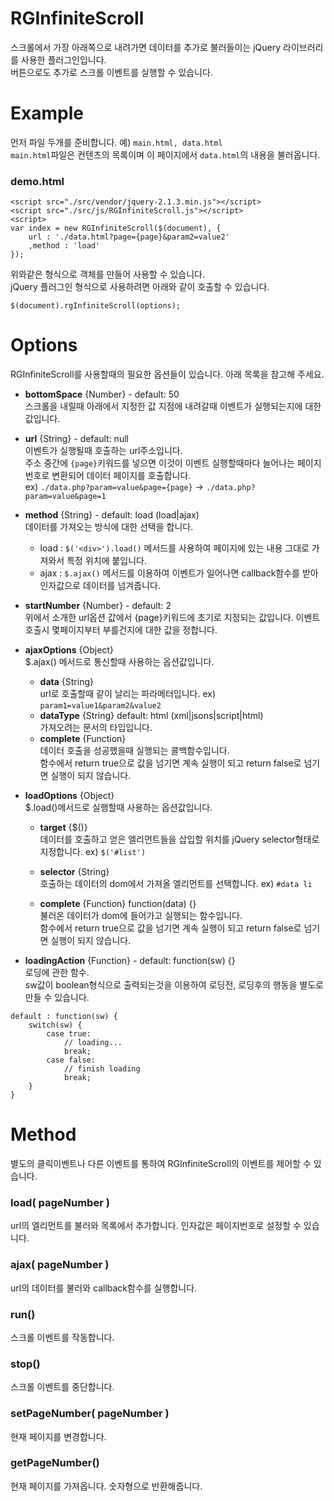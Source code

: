 # RGInfiniteScroll

스크롤에서 가장 아래쪽으로 내려가면 데이터를 추가로 불러들이는 jQuery 라이브러리를 사용한 플러그인입니다.  
버튼으로도 추가로 스크롤 이벤트를 실행할 수 있습니다.  


# Example

먼저 파일 두개를 준비합니다. 예) `main.html, data.html`  
`main.html`파일은 컨텐츠의 목록이며 이 페이지에서 `data.html`의 내용을 불러옵니다.

### demo.html
```
<script src="./src/vendor/jquery-2.1.3.min.js"></script>
<script src="./src/js/RGInfiniteScroll.js"></script>
<script>
var index = new RGInfiniteScroll($(document), {
	url : './data.html?page={page}&param2=value2'
	,method : 'load'
});
```

위와같은 형식으로 객체를 만들어 사용할 수 있습니다.  
jQuery 플러그인 형식으로 사용하려면 아래와 같이 호출할 수 있습니다.

```
$(document).rgInfiniteScroll(options);
```


# Options
RGInfiniteScroll를 사용할때의 필요한 옵션들이 있습니다. 아래 목록을 참고해 주세요.

* __bottomSpace__ {Number} - default: 50  
스크롤을 내릴때 아래에서 지정한 값 지점에 내려갈때 이벤트가 실행되는지에 대한 값입니다.  

* __url__ {String} - default: null  
이벤트가 실행될때 호출하는 url주소입니다.  
주소 중간에 `{page}`키워드를 넣으면 이것이 이벤트 실행할때마다 늘어나는 페이지번호로 변환되어 데이터 페이지를 호출합니다.  
ex) `./data.php?param=value&page={page}` -> `./data.php?param=value&page=1`

* __method__ {String} - default: load (load|ajax)  
데이터를 가져오는 방식에 대한 선택을 합니다.

   * load : `$('<div>').load()` 메서드를 사용하여 페이지에 있는 내용 그대로 가져와서 특정 위치에 붙입니다.
   * ajax : `$.ajax()` 메서드를 이용하여 이벤트가 일어나면 callback함수를 받아 인자값으로 데이터를 넘겨줍니다.


* __startNumber__ {Number} - default: 2  
위에서 소개한 url옵션 값에서 {page}키워드에 초기로 지정되는 값입니다. 이벤트 호출시 몇페이지부터 부를건지에 대한 값을 정합니다.

* __ajaxOptions__ {Object}  
$.ajax() 메서드로 통신할때 사용하는 옵션값입니다.

	* __data__ {String}  
	url로 호출할때 같이 날리는 파라메터입니다. ex) `param1=value1&param2&value2`
	* __dataType__ {String} default: html (xml|jsons|script|html)  
	가져오려는 문서의 타입입니다.
	* __complete__ {Function}  
	데이터 호출을 성공했을때 실행되는 콜백함수입니다.  
	함수에서 return true으로 값을 넘기면 계속 실행이 되고 return false로 넘기면 실행이 되지 않습니다.


* __loadOptions__ {Object}  
$.load()메서드로 실행할때 사용하는 옵션값입니다.

	* __target__ {$()}  
	데이터를 호출하고 얻은 엘리먼트들을 삽입할 위치를 jQuery selector형태로 지정합니다. ex) `$('#list')`
	* __selector__ {String}  
	호출하는 데이터의 dom에서 가져올 엘리먼트를 선택합니다. ex) `#data li`

	* __complete__ {Function} function(data) {}  
	불러온 데이터가 dom에 들어가고 실행되는 함수입니다.  
	함수에서 return true으로 값을 넘기면 계속 실행이 되고 return false로 넘기면 실행이 되지 않습니다.


* __loadingAction__ {Function} - default: function(sw) {}  
로딩에 관한 함수.  
sw값이 boolean형식으로 출력되는것을 이용하여 로딩전, 로딩후의 행동을 별도로 만들 수 있습니다.
```
default : function(sw) {
	switch(sw) {
		case true:
			// loading...
			break;
		case false:
			// finish loading
			break;
	}
}
```


# Method
별도의 클릭이벤트나 다른 이벤트를 통하여 RGInfiniteScroll의 이벤트를 제어할 수 있습니다.

### load( pageNumber )
url의 엘리먼트를 불러와 목록에서 추가합니다. 인자값은 페이지번호로 설정할 수 있습니다.

### ajax( pageNumber )
url의 데이터를 불러와 callback함수를 실행합니다.

### run()
스크롤 이벤트를 작동합니다.

### stop()
스크롤 이벤트를 중단합니다.

### setPageNumber( pageNumber )
현재 페이지를 변경합니다.

### getPageNumber()
현재 페이지를 가져옵니다. 숫자형으로 반환해줍니다.
